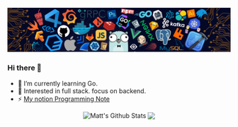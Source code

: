 ![](https://github.com/msk397/msk397/blob/main/header_.png)
 
### Hi there 👋

<!--
**msk397/msk397** is a ✨ _special_ ✨ repository because its `README.md` (this file) appears on your GitHub profile.

Here are some ideas to get you started:

- 🔭 I’m currently working on ...
- 🌱 I’m currently learning ...
- 👯 I’m looking to collaborate on ...
- 🤔 I’m looking for help with ...
- 💬 Ask me about ...
- 📫 How to reach me: ...
- 😄 Pronouns: ...
- ⚡ Fun fact: ...
-->


- 🌱 I’m currently learning Go.
- 🧐 Interested in full stack. focus on backend.
- ⚡ [My notion Programming Note](https://organized-wallet-a87.notion.site/437cc533c36f4cff8cbdcf141cfb40a1)


<p align="center">  
<img align="center" src="https://github-readme-stats.vercel.app/api?username=msk397&show_icons=true&card_width=400&line_height=20&theme=transparent&include_all_commits=true" alt="Matt's Github Stats" />
<img align="center" src="https://github-readme-stats.vercel.app/api/top-langs/?username=msk397&hide=javascript,html,css,java&hide_langs_below=1&theme=transparent&line_height=27&layout=compact" />
</p>
